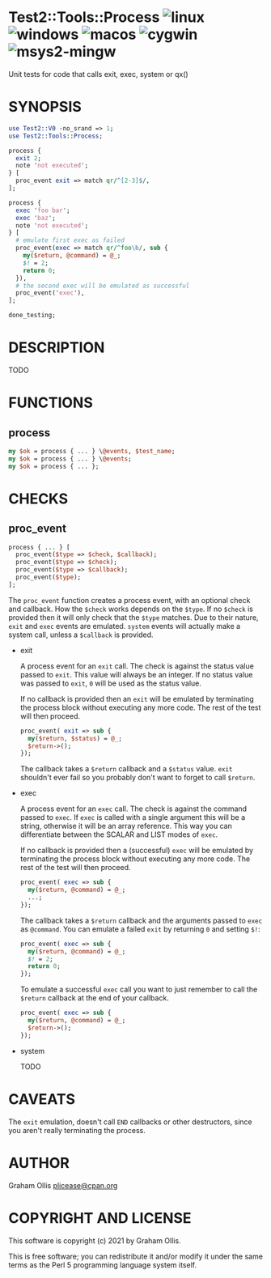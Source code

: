 # Test2::Tools::Process ![linux](https://github.com/uperl/Test2-Tools-Process/workflows/linux/badge.svg) ![windows](https://github.com/uperl/Test2-Tools-Process/workflows/windows/badge.svg) ![macos](https://github.com/uperl/Test2-Tools-Process/workflows/macos/badge.svg) ![cygwin](https://github.com/uperl/Test2-Tools-Process/workflows/cygwin/badge.svg) ![msys2-mingw](https://github.com/uperl/Test2-Tools-Process/workflows/msys2-mingw/badge.svg)

Unit tests for code that calls exit, exec, system or qx()

# SYNOPSIS

```perl
use Test2::V0 -no_srand => 1;
use Test2::Tools::Process;

process {
  exit 2;
  note 'not executed';
} [
  proc_event exit => match qr/^[2-3]$/,
];

process {
  exec 'foo bar';
  exec 'baz';
  note 'not executed';
} [
  # emulate first exec as failed
  proc_event(exec => match qr/^foo\b/, sub {
    my($return, @command) = @_;
    $! = 2;
    return 0;
  }),
  # the second exec will be emulated as successful
  proc_event('exec'),
];

done_testing;
```

# DESCRIPTION

TODO

# FUNCTIONS

## process

```perl
my $ok = process { ... } \@events, $test_name;
my $ok = process { ... } \@events;
my $ok = process { ... };
```

# CHECKS

## proc\_event

```perl
process { ... } [
  proc_event($type => $check, $callback);
  proc_event($type => $check);
  proc_event($type => $callback);
  proc_event($type);
];
```

The `proc_event` function creates a process event, with an optional check and callback.  How the
`$check` works depends on the `$type`.  If no `$check` is provided then it will only check that
the `$type` matches.  Due to their nature, `exit` and `exec` events are emulated.  `system`
events will actually make a system call, unless a `$callback` is provided.

- exit

    A process event for an `exit` call.  The check is against the status value passed to `exit`.  This
    value will always be an integer.  If no status value was passed to `exit`, `0` will be used as
    the status value.

    If no callback is provided then an `exit` will be emulated by terminating the process block without
    executing any more code.  The rest of the test will then proceed.

    ```perl
    proc_event( exit => sub {
      my($return, $status) = @_;
      $return->();
    });
    ```

    The callback takes a `$return` callback and a `$status` value.  `exit` shouldn't ever fail so you
    probably don't want to forget to call `$return`.

- exec

    A process event for an `exec` call.  The check is against the command passed to `exec`.  If `exec`
    is called with a single argument this will be a string, otherwise it will be an array reference.
    This way you can differentiate between the SCALAR and LIST modes of `exec`.

    If no callback is provided then a (successful) `exec` will be emulated by terminating the process
    block without executing any more code.  The rest of the test will then proceed.

    ```perl
    proc_event( exec => sub {
      my($return, @command) = @_;
      ...;
    });
    ```

    The callback takes a `$return` callback and the arguments passed to `exec` as `@command`.  You
    can emulate a failed `exit` by returning `0` and setting `$!`:

    ```perl
    proc_event( exec => sub {
      my($return, @command) = @_;
      $! = 2;
      return 0;
    });
    ```

    To emulate a successful `exec` call you want to just remember to call the `$return` callback at
    the end of your callback.

    ```perl
    proc_event( exec => sub {
      my($return, @command) = @_;
      $return->();
    });
    ```

- system

    TODO

# CAVEATS

The `exit` emulation, doesn't call `END` callbacks or other destructors, since
you aren't really terminating the process.

# AUTHOR

Graham Ollis <plicease@cpan.org>

# COPYRIGHT AND LICENSE

This software is copyright (c) 2021 by Graham Ollis.

This is free software; you can redistribute it and/or modify it under
the same terms as the Perl 5 programming language system itself.
